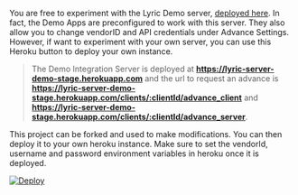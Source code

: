 You are free to experiment with the Lyric Demo server, [deployed here](https://lyric-server-demo-stage.herokuapp.com). In fact, the Demo Apps are preconfigured to work with this server. They also allow you to change vendorID and API credentials under Advance Settings. However, if want to experiment with your own server, you can use this Heroku button to deploy your own instance.

> The Demo Integration Server is deployed at **https://lyric-server-demo-stage.herokuapp.com** and the url to request an advance is **https://lyric-server-demo-stage.herokuapp.com/clients/:clientId/advance_client** and **https://lyric-server-demo-stage.herokuapp.com/clients/:clientId/advance_server**.

This project can be forked and used to make modifications.  You can then deploy it to your own heroku
instance.  Make sure to set the vendorId, username and password environment variables in heroku once
it is deployed.

[![Deploy](https://www.herokucdn.com/deploy/button.svg)](https://heroku.com/deploy?template=https://github.com/LyricFinancial/demo-integration-server)